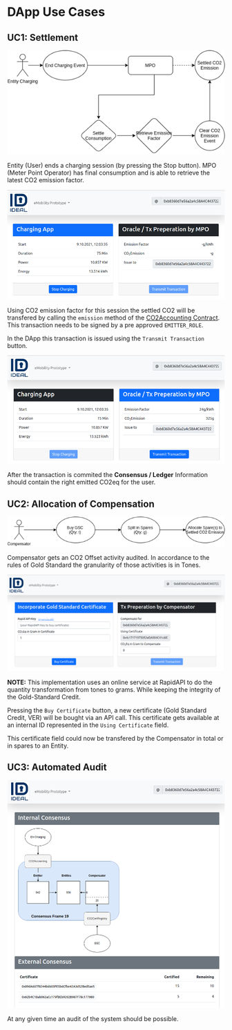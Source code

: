 # DApp Use Cases

## UC1: Settlement

![Step1](./uc_settlement_1.drawio.png)

Entity (User) ends a charging session (by pressing the Stop button). MPO (Meter Point Operator) has final consumption and is able to retrieve the latest CO2 emission factor.

![Step1 UI](./uc_1_settlement_1.png)  

Using CO2 emission factor for this session the settled CO2 will be transfered by calling the `emission` method of the [CO2Accounting Contract](../contracts/CO2Accounting.sol). This transaction needs to be signed by a pre approved `EMITTER_ROLE`.

In the DApp this transaction is issued using the `Transmit Transaction` button.

![Step2 UI](./uc_1_settlement_2.png)  

After the transaction is commited the **Consensus / Ledger** Information should contain the right emitted CO2eq for the user.

## UC2: Allocation of Compensation

![Step1](./uc_settlement_1-UC2.drawio.png)

Compensator gets an CO2 Offset activity audited. In accordance to the rules of Gold Standard the granularity of those activities is in Tones.

![Step1 UI](./uc_2_allocation_1.png)

**NOTE:** This implementation uses an online service at RapidAPI to do the quantity transformation from tones to grams. While keeping the integrity of the Gold-Standard Credit.

Pressing the `Buy Certificate` button, a new certificate (Gold Standard Credit, VER) will be bought via an API call. This certificate gets available at an internal ID represented in the `Using Certificate` field.

This certificate field could now be transfered by the Compensator in total or in spares to an Entity.

## UC3: Automated Audit

![Step1 UI](./uc_3_consensus.png)

At any given time an audit of the system should be possible.
